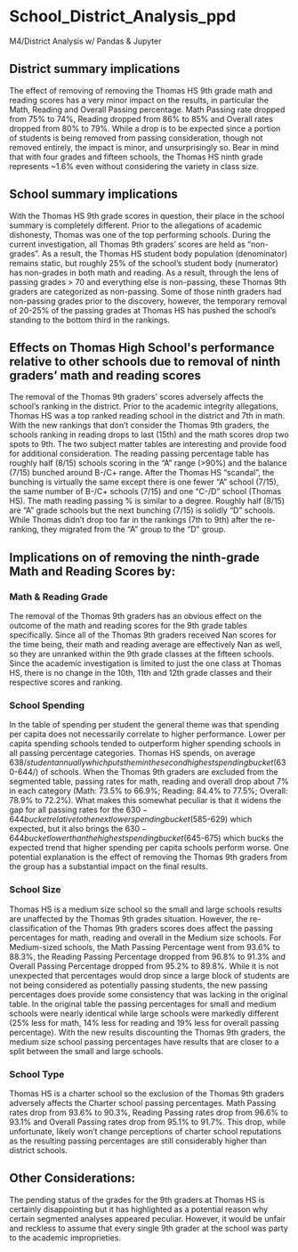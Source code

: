 # School_District_Analysis_ppd
M4/District Analysis w/ Pandas &amp; Jupyter

## District summary implications
The effect of removing of removing the Thomas HS 9th grade math and reading scores has a very minor impact on the results, in particular the Math, Reading and Overall Passing percentage. Math Passing rate dropped from 75% to 74%, Reading dropped from 86% to 85% and Overall rates dropped from 80% to 79%. While a drop is to be expected since a portion of students is being removed from passing consideration, though not removed entirely, the impact is minor, and unsurprisingly so. Bear in mind that with four grades and fifteen schools, the Thomas HS ninth grade represents ~1.6% even without considering the variety in class size. 

## School summary implications
With the Thomas HS 9th grade scores in question, their place in the school summary is completely different. Prior to the allegations of academic dishonesty, Thomas was one of the top performing schools. During the current investigation, all Thomas 9th graders’ scores are held as “non-grades”. As a result, the Thomas HS student body population (denominator) remains static, but roughly 25% of the school’s student body (numerator) has non-grades in both math and reading. As a result, through the lens of passing grades > 70 and everything else is non-passing, these Thomas 9th graders are categorized as non-passing. Some of those ninth graders had non-passing grades prior to the discovery, however, the temporary removal of 20-25% of the passing grades at Thomas HS has pushed the school’s standing to the bottom third in the rankings.  

## Effects on Thomas High School's performance relative to other schools due to removal of ninth graders’ math and reading scores
The removal of the Thomas 9th graders’ scores adversely affects the school’s ranking in the district. Prior to the academic integrity allegations, Thomas HS was a top ranked reading school in the district and 7th in math. With the new rankings that don’t consider the Thomas 9th graders, the schools ranking in reading drops to last (15th) and the math scores drop two spots to 9th. 
The two subject matter tables are interesting and provide food for additional consideration. The reading passing percentage table has roughly half (8/15) schools scoring in the “A” range (>90%) and the balance (7/15) bunched around B-/C+ range. After the Thomas HS “scandal”, the bunching is virtually the same except there is one fewer “A” school (7/15), the same number of B-/C+ schools (7/15) and one “C-/D” school (Thomas HS). 
The math reading passing % is similar to a degree. Roughly half (8/15) are “A” grade schools but the next bunching (7/15)  is solidly “D” schools. While Thomas didn’t drop too far in the rankings (7th to 9th) after the re-ranking, they migrated from the “A” group to the “D” group. 


## Implications on of removing the ninth-grade Math and Reading Scores by:  

### Math & Reading Grade
The removal of the Thomas 9th graders has an obvious effect on the outcome of the math and reading scores for the 9th grade tables specifically. Since all of the Thomas 9th graders received Nan scores for the time being, their math and reading average are effectively Nan as well, so they are unranked within the 9th grade classes at the fifteen schools. Since the academic investigation is limited to just the one class at Thomas HS, there is no change in the 10th, 11th and 12th grade classes and their respective scores and ranking. 

### School Spending
In the table of spending per student the general theme was that spending per capita does not necessarily correlate to higher performance. Lower per capita spending schools tended to outperform higher spending schools in all passing percentage categories. 
Thomas HS spends, on average $638/student annually which puts them in the second highest spending bucket ($630-644/) of schools. When the Thomas 9th graders are excluded from the segmented table, passing rates for math, reading and overall drop about 7% in each category (Math: 73.5% to 66.9%; Reading: 84.4% to 77.5%; Overall: 78.9% to 72.2%). What makes this somewhat peculiar is that it widens the gap for all passing rates for the $630-644 bucket relative to the next lower spending bucket ($585-629) which expected, but it also brings the $630-644 bucket lower than the highest spending bucket ($645-675) which bucks the expected trend that higher spending per capita schools perform worse. One potential explanation is the effect of removing the Thomas 9th graders from the group has a substantial impact on the final results. 

### School Size
Thomas HS is a medium size school so the small and large schools results are unaffected by the Thomas 9th grades situation. However, the re-classification of the Thomas 9th graders scores does affect the passing percentages for math, reading and overall in the Medium size schools. 
For Medium-sized schools, the Math Passing Percentage went from 93.6% to  88.3%, the Reading Passing Percentage dropped from 96.8% to 91.3% and Overall Passing Percentage dropped from 95.2% to 89.8%. 
While it is not unexpected that percentages would drop since a large block of students are not being considered as potentially passing students, the new passing percentages does provide some consistency that was lacking in the original table. In the original table the passing percentages for small and medium schools were nearly identical while large schools were markedly different (25% less for math, 14% less for reading and 19% less for overall passing percentage).
With the new results discounting the Thomas 9th graders, the medium size school passing percentages have results that are closer to a split between the small and large schools. 

### School Type
Thomas HS is a charter school so the exclusion of the Thomas 9th graders adversely affects the Charter school passing percentages. Math Passing rates drop from 93.6% to 90.3%, Reading Passing rates drop from 96.6% to 93.1% and Overall Passing rates drop from 95.1% to 91.7%. 
This drop, while unfortunate, likely won’t change perceptions of charter school reputations as the resulting passing percentages are still considerably higher than district schools. 

## Other Considerations:
The pending status of the grades for the 9th graders at Thomas HS is certainly disappointing but it has highlighted as a potential reason why certain segmented analyses appeared peculiar. However, it would be unfair and reckless to assume that every single 9th grader at the school was party to the academic improprieties. 
